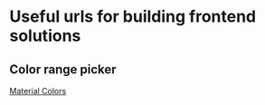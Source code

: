 # Useful urls for building frontend solutions

## Color range picker

[Material Colors](https://m2.material.io/inline-tools/color/)
